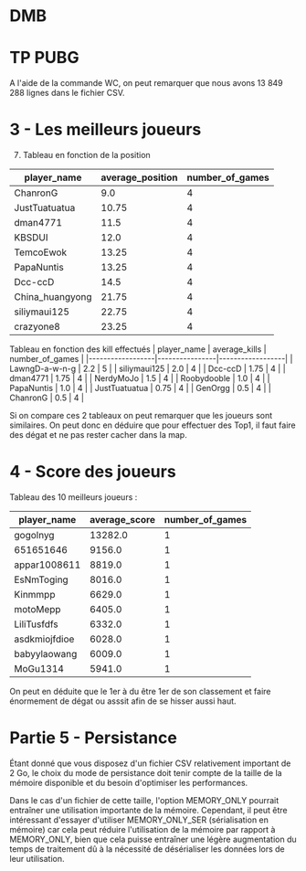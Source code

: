# DMB
# TP PUBG
A l'aide de la commande WC, on peut remarquer que nous avons 13 849 288 lignes dans le fichier CSV.

# 3 - Les meilleurs joueurs
7. Tableau en fonction de la position

| player_name     | average_position | number_of_games |
|-----------------|------------------|------------------|
| ChanronG         | 9.0              | 4                |
| JustTuatuatua    | 10.75            | 4                |
| dman4771         | 11.5             | 4                |
| KBSDUI           | 12.0             | 4                |
| TemcoEwok        | 13.25            | 4                |
| PapaNuntis       | 13.25            | 4                |
| Dcc-ccD          | 14.5             | 4                |
| China_huangyong  | 21.75            | 4                |
| siliymaui125     | 22.75            | 4                |
| crazyone8        | 23.25            | 4                |


Tableau en fonction des kill effectués
| player_name      | average_kills | number_of_games |
|------------------|----------------|------------------|
| LawngD-a-w-n-g   | 2.2            | 5                |
| siliymaui125      | 2.0            | 4                |
| Dcc-ccD          | 1.75           | 4                |
| dman4771         | 1.75           | 4                |
| NerdyMoJo        | 1.5            | 4                |
| Roobydooble      | 1.0            | 4                |
| PapaNuntis       | 1.0            | 4                |
| JustTuatuatua    | 0.75           | 4                |
| GenOrgg          | 0.5            | 4                |
| ChanronG         | 0.5            | 4                |


Si on compare ces 2 tableaux on peut remarquer que les joueurs sont similaires. On peut donc en déduire que pour effectuer des Top1, il faut faire des dégat et ne pas rester cacher dans la map.

# 4 - Score des joueurs
Tableau des 10 meilleurs joueurs :

| player_name    | average_score | number_of_games |
|----------------|---------------|------------------|
| gogolnyg        | 13282.0       | 1                |
| 651651646       | 9156.0        | 1                |
| appar1008611    | 8819.0        | 1                |
| EsNmToging      | 8016.0        | 1                |
| Kinmmpp         | 6629.0        | 1                |
| motoMepp        | 6405.0        | 1                |
| LiliTusfdfs     | 6332.0        | 1                |
| asdkmiojfdioe   | 6028.0        | 1                |
| babyylaowang    | 6009.0        | 1                |
| MoGu1314        | 5941.0        | 1                |


On peut en déduite que le 1er à du être 1er de son classement et faire énormement de dégat ou asssit afin de se hisser aussi haut. 

# Partie 5 - Persistance
Étant donné que vous disposez d'un fichier CSV relativement important de 2 Go, le choix du mode de persistance doit tenir compte de la taille de la mémoire disponible et du besoin d'optimiser les performances.

Dans le cas d'un fichier de cette taille, l'option MEMORY_ONLY pourrait entraîner une utilisation importante de la mémoire. Cependant, il peut être intéressant d'essayer d'utiliser MEMORY_ONLY_SER (sérialisation en mémoire) car cela peut réduire l'utilisation de la mémoire par rapport à MEMORY_ONLY, bien que cela puisse entraîner une légère augmentation du temps de traitement dû à la nécessité de désérialiser les données lors de leur utilisation.